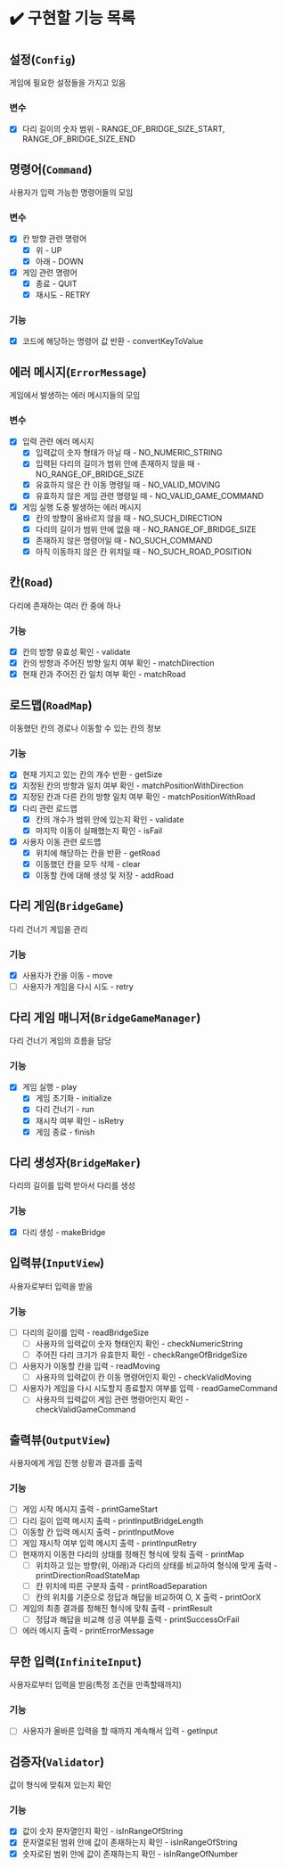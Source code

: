 # ✔️ 구현할 기능 목록

## 설정(`Config`)

게임에 필요한 설정들을 가지고 있음

### 변수
- [x] 다리 길이의 숫자 범위 - RANGE_OF_BRIDGE_SIZE_START, RANGE_OF_BRIDGE_SIZE_END

## 명령어(`Command`)

사용자가 입력 가능한 명령어들의 모임

### 변수
- [x] 칸 방향 관련 명령어
  - [x] 위 - UP
  - [x] 아래 - DOWN
- [x] 게임 관련 명령어
  - [x] 종료 - QUIT
  - [x] 재시도 - RETRY

### 기능
- [x] 코드에 해당하는 명령어 값 반환 - convertKeyToValue

## 에러 메시지(`ErrorMessage`)

게임에서 발생하는 에러 메시지들의 모임

### 변수
- [x] 입력 관련 에러 메시지
  - [x] 입력값이 숫자 형태가 아닐 때 - NO_NUMERIC_STRING
  - [x] 입력된 다리의 길이가 범위 안에 존재하지 않을 때 - NO_RANGE_OF_BRIDGE_SIZE
  - [x] 유효하지 않은 칸 이동 명령일 때 - NO_VALID_MOVING
  - [x] 유효하지 않은 게임 관련 명령일 때 - NO_VALID_GAME_COMMAND
- [x] 게임 실행 도중 발생하는 에러 메시지
  - [x] 칸의 방향이 올바르지 않을 때 - NO_SUCH_DIRECTION
  - [x] 다리의 길이가 범위 안에 없을 때 - NO_RANGE_OF_BRIDGE_SIZE
  - [x] 존재하지 않은 명령어일 때 - NO_SUCH_COMMAND
  - [x] 아직 이동하지 않은 칸 위치일 때 - NO_SUCH_ROAD_POSITION

## 칸(`Road`)

다리에 존재하는 여러 칸 중에 하나

### 기능
- [x] 칸의 방향 유효성 확인 - validate
- [x] 칸의 방향과 주어진 방향 일치 여부 확인 - matchDirection
- [x] 현재 칸과 주어진 칸 일치 여부 확인 - matchRoad

## 로드맵(`RoadMap`)

이동했던 칸의 경로나 이동할 수 있는 칸의 정보

### 기능
- [x] 현재 가지고 있는 칸의 개수 반환 - getSize
- [x] 지정된 칸의 방향과 일치 여부 확인 - matchPositionWithDirection
- [x] 지정된 칸과 다른 칸의 방향 일치 여부 확인 - matchPositionWithRoad
- [x] 다리 관련 로드맵
  - [x] 칸의 개수가 범위 안에 있는지 확인 - validate
  - [x] 마지막 이동이 실패했는지 확인 - isFail
- [x] 사용자 이동 관련 로드맵
  - [x] 위치에 해당하는 칸을 반환 - getRoad
  - [x] 이동했던 칸을 모두 삭제 - clear
  - [x] 이동할 칸에 대해 생성 및 저장 - addRoad

## 다리 게임(`BridgeGame`)

다리 건너기 게임을 관리

### 기능
- [x] 사용자가 칸을 이동 - move
- [ ] 사용자가 게임을 다시 시도 - retry

## 다리 게임 매니저(`BridgeGameManager`)

다리 건너기 게임의 흐름을 담당

### 기능
- [x] 게임 실행 - play
  - [x] 게임 초기화 - initialize
  - [x] 다리 건너기 - run
  - [x] 재시작 여부 확인 - isRetry
  - [x] 게임 종료 - finish

## 다리 생성자(`BridgeMaker`)

다리의 길이를 입력 받아서 다리를 생성

### 기능
- [x] 다리 생성 - makeBridge

## 입력뷰(`InputView`)

사용자로부터 입력을 받음

### 기능
- [ ] 다리의 길이를 입력 - readBridgeSize
  - [ ] 사용자의 입력값이 숫자 형태인지 확인 - checkNumericString
  - [ ] 주어진 다리 크기가 유효한지 확인 - checkRangeOfBridgeSize
- [ ] 사용자가 이동할 칸을 입력 - readMoving
  - [ ] 사용자의 입력값이 칸 이동 명령어인지 확인 - checkValidMoving
- [ ] 사용자가 게임을 다시 시도할지 종료할지 여부를 입력 - readGameCommand
  - [ ] 사용자의 입력값이 게임 관련 명령어인지 확인 - checkValidGameCommand

## 출력뷰(`OutputView`)

사용자에게 게임 진행 상황과 결과를 출력

### 기능
- [ ] 게임 시작 메시지 출력 - printGameStart
- [ ] 다리 길이 입력 메시지 출력 - printInputBridgeLength
- [ ] 이동할 칸 입력 메시지 출력 - printInputMove
- [ ] 게임 재시작 여부 입력 메시지 출력 - printInputRetry
- [ ] 현재까지 이동한 다리의 상태를 정해진 형식에 맞춰 출력 - printMap
  - [ ] 위치하고 있는 방향(위, 아래)과 다리의 상태를 비교하여 형식에 맞게 출력 - printDirectionRoadStateMap 
  - [ ] 칸 위치에 따른 구분자 출력 - printRoadSeparation
  - [ ] 칸의 위치를 기준으로 정답과 해답을 비교하여 O, X 출력 - printOorX
- [ ] 게임의 최종 결과를 정해진 형식에 맞춰 출력 - printResult
  - [ ] 정답과 해답을 비교해 성공 여부를 출력 - printSuccessOrFail
- [ ] 에러 메시지 출력 - printErrorMessage

## 무한 입력(`InfiniteInput`)

사용자로부터 입력을 받음(특정 조건을 만족할때까지)

### 기능
- [ ] 사용자가 올바른 입력을 할 때까지 계속해서 입력 - getInput

## 검증자(`Validator`)

값이 형식에 맞춰져 있는지 확인

### 기능
- [x] 값이 숫자 문자열인지 확인 - isInRangeOfString
- [x] 문자열로된 범위 안에 값이 존재하는지 확인 - isInRangeOfString
- [x] 숫자로된 범위 안에 값이 존재하는지 확인 - isInRangeOfNumber